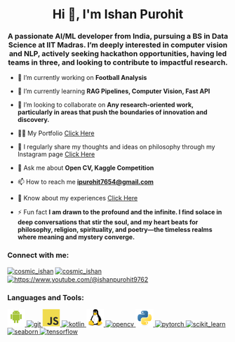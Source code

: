 <h1 align="center">Hi 👋, I'm Ishan Purohit</h1>
<h3 align="center">A passionate AI/ML developer from India, pursuing a BS in Data Science at IIT Madras. I’m deeply interested in computer vision and NLP, actively seeking hackathon opportunities, having led teams in three, and looking to contribute to impactful research.</h3>

- 🔭 I’m currently working on **Football Analysis**

- 🌱 I’m currently learning **RAG Pipelines, Computer Vision, Fast API**

- 👯 I’m looking to collaborate on **Any research-oriented work, particularly in areas that push the boundaries of innovation and discovery.**

- 👨‍💻 My Portfolio [Click Here](https://cosmicishan.github.io/portfolio/)

- 📝 I regularly share my thoughts and ideas on philosophy through my Instagram page [Click Here](https://www.instagram.com/cosmic_ishan/)

- 💬 Ask me about **Open CV, Kaggle Competition**

- 📫 How to reach me **ipurohit7654@gmail.com**

- 📄 Know about my experiences [Click Here](https://drive.google.com/file/d/1dPN6wj9UNAk05kdQS4C5c8m6PNzwuyYh/view?usp=drive_link)

- ⚡ Fun fact **I am drawn to the profound and the infinite. I find solace in deep conversations that stir the soul, and my heart beats for philosophy, religion, spirituality, and poetry—the timeless realms where meaning and mystery converge.**

<h3 align="left">Connect with me:</h3>
<p align="left">
<a href="https://twitter.com/cosmic_ishan" target="blank"><img align="center" src="https://raw.githubusercontent.com/rahuldkjain/github-profile-readme-generator/master/src/images/icons/Social/twitter.svg" alt="cosmic_ishan" height="30" width="40" /></a>
<a href="https://instagram.com/cosmic_ishan" target="blank"><img align="center" src="https://raw.githubusercontent.com/rahuldkjain/github-profile-readme-generator/master/src/images/icons/Social/instagram.svg" alt="cosmic_ishan" height="30" width="40" /></a>
<a href="https://www.youtube.com/c/https://www.youtube.com/@ishanpurohit9762" target="blank"><img align="center" src="https://raw.githubusercontent.com/rahuldkjain/github-profile-readme-generator/master/src/images/icons/Social/youtube.svg" alt="https://www.youtube.com/@ishanpurohit9762" height="30" width="40" /></a>
</p>

<h3 align="left">Languages and Tools:</h3>
<p align="left"> <a href="https://developer.android.com" target="_blank" rel="noreferrer"> <img src="https://raw.githubusercontent.com/devicons/devicon/master/icons/android/android-original-wordmark.svg" alt="android" width="40" height="40"/> </a> <a href="https://git-scm.com/" target="_blank" rel="noreferrer"> <img src="https://www.vectorlogo.zone/logos/git-scm/git-scm-icon.svg" alt="git" width="40" height="40"/> </a> <a href="https://developer.mozilla.org/en-US/docs/Web/JavaScript" target="_blank" rel="noreferrer"> <img src="https://raw.githubusercontent.com/devicons/devicon/master/icons/javascript/javascript-original.svg" alt="javascript" width="40" height="40"/> </a> <a href="https://kotlinlang.org" target="_blank" rel="noreferrer"> <img src="https://www.vectorlogo.zone/logos/kotlinlang/kotlinlang-icon.svg" alt="kotlin" width="40" height="40"/> </a> <a href="https://www.linux.org/" target="_blank" rel="noreferrer"> <img src="https://raw.githubusercontent.com/devicons/devicon/master/icons/linux/linux-original.svg" alt="linux" width="40" height="40"/> </a> <a href="https://opencv.org/" target="_blank" rel="noreferrer"> <img src="https://www.vectorlogo.zone/logos/opencv/opencv-icon.svg" alt="opencv" width="40" height="40"/> </a> <a href="https://www.python.org" target="_blank" rel="noreferrer"> <img src="https://raw.githubusercontent.com/devicons/devicon/master/icons/python/python-original.svg" alt="python" width="40" height="40"/> </a> <a href="https://pytorch.org/" target="_blank" rel="noreferrer"> <img src="https://www.vectorlogo.zone/logos/pytorch/pytorch-icon.svg" alt="pytorch" width="40" height="40"/> </a> <a href="https://scikit-learn.org/" target="_blank" rel="noreferrer"> <img src="https://upload.wikimedia.org/wikipedia/commons/0/05/Scikit_learn_logo_small.svg" alt="scikit_learn" width="40" height="40"/> </a> <a href="https://seaborn.pydata.org/" target="_blank" rel="noreferrer"> <img src="https://seaborn.pydata.org/_images/logo-mark-lightbg.svg" alt="seaborn" width="40" height="40"/> </a> <a href="https://www.tensorflow.org" target="_blank" rel="noreferrer"> <img src="https://www.vectorlogo.zone/logos/tensorflow/tensorflow-icon.svg" alt="tensorflow" width="40" height="40"/> </a> </p>




<!--
**cosmicishan/cosmicishan** is a ✨ _special_ ✨ repository because its `README.md` (this file) appears on your GitHub profile.

Here are some ideas to get you started:

- 🔭 I’m currently working on ...
- 🌱 I’m currently learning ...
- 👯 I’m looking to collaborate on ...
- 🤔 I’m looking for help with ...
- 💬 Ask me about ...
- 📫 How to reach me: ...
- 😄 Pronouns: ...
- ⚡ Fun fact: ...
-->
